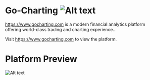 # Go-Charting ![Alt text](https://www.gocharting.com/assets/image/apple-icon-60x60.png "Analytics Charting and Trading Platform (Free Charting and Analysis)")

https://www.gocharting.com is a modern financial analytics platform offering world-class trading and charting experience..

Visit https://www.gocharting.com to view the platform.



# Platform Preview

![Alt text](https://s3-ap-south-1.amazonaws.com/equitydata.gocharting.com/1y2enaHCLTECH|532281NSE.png "Analytics Charting and Trading Platform")


